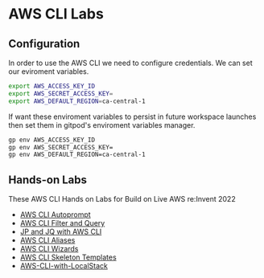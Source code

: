 # AWS CLI Labs

## Configuration

In order to use the AWS CLI we need to configure credentials.
We can set our eviroment variables.

```sh
export AWS_ACCESS_KEY_ID
export AWS_SECRET_ACCESS_KEY=
export AWS_DEFAULT_REGION=ca-central-1
```

If want these enviroment variables to persist in future workspace
launches then set them in gitpod's enviroment variables manager.

```sh
gp env AWS_ACCESS_KEY_ID
gp env AWS_SECRET_ACCESS_KEY=
gp env AWS_DEFAULT_REGION=ca-central-1
```


## Hands-on Labs

These AWS CLI Hands on Labs for Build on Live AWS re:Invent 2022

- [AWS CLI Autoprompt](aws-cli-autoprompt.md)
- [AWS CLI Filter and Query](aws-cli-filter-and-query.md)
- [JP and JQ with AWS CLI](jp-and-jq-with-aws-cli.md)
- [AWS CLI Aliases](aws-cli-aliases.md)
- [AWS CLI Wizards](aws-cli-wizards.md)
- [AWS CLI Skeleton Templates](aws-cli-skeleton-templates.md)
- [AWS-CLI-with-LocalStack](aws-cli-localstack.md)